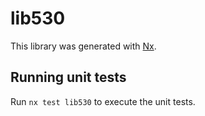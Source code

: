 # lib530

This library was generated with [Nx](https://nx.dev).

## Running unit tests

Run `nx test lib530` to execute the unit tests.
